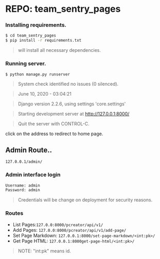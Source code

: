 # REPO: team_sentry_pages

### Installing requirements.
``` sh
$ cd team_sentry_pages
$ pip install -r requirements.txt
```
>will install all necessary dependencies.
### Running server.
``` sh
$ python manage.py runserver
```
>System check identified no issues (0 silenced).

>June 10, 2020 - 03:04:21

>Django version 2.2.6, using settings 'core.settings'

>Starting development server at http://127.0.0.1:8000/

>Quit the server with CONTROL-C.

click on the address to redirect to home page.

## Admin Route..
```127.0.0.1/admin/```
### Admin interface login 
``` sh
Username: admin
Password: admin
```
>Credentials will be change on deployment for security reasons.

### Routes

* List Pages:```127.0.0:8000/pcreator/api/v1/```
* Add Pages: ```127.0.0:8000/pcreator/api/v1/add-page/```
* Set Page Markdown: ```127.0.0.1:8000/set-page-markdown/<int:pk>/```   
* Get Page HTML: ```127.0.0.1:8000get-page-html/<int:pk>/```
>NOTE: "int:pk" means id. 